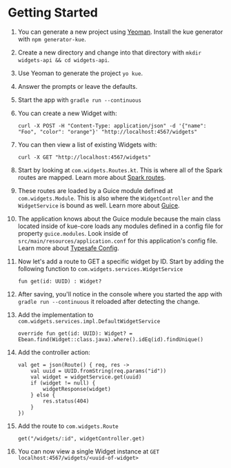 # Getting Started

1. You can generate a new project using [Yeoman](http://yeoman.io/). Install the kue generator with `npm generator-kue`.
2. Create a new directory and change into that directory with `mkdir widgets-api && cd widgets-api`.
3. Use Yeoman to generate the project `yo kue`.
4. Answer the prompts or leave the defaults.
5. Start the app with `gradle run --continuous`
6. You can create a new Widget with:
    
    ```
    curl -X POST -H "Content-Type: application/json" -d '{"name": "Foo", "color": "orange"}' "http://localhost:4567/widgets"
    ```
    
7. You can then view a list of existing Widgets with:
    ```
    curl -X GET "http://localhost:4567/widgets"
    ```
8. Start by looking at `com.widgets.Routes.kt`. This is where all of the Spark routes are mapped. Learn more about [Spark routes](http://sparkjava.com/documentation.html#routes).
9. These routes are loaded by a Guice module defined at `com.widgets.Module`. This is also where the `WidgetController` and the `WidgetService` is bound as well. Learn more about [Guice](https://github.com/google/guice/wiki/Motivation).
10. The application knows about the Guice module because the main class located inside of kue-core loads any modules defined in a config file for property `guice.modules`. Look inside of `src/main/resources/application.conf` for this application's config file. Learn more about [Typesafe Config](https://github.com/typesafehub/config).
11. Now let's add a route to GET a specific widget by ID. Start by adding the following function to `com.widgets.services.WidgetService`
    ```
    fun get(id: UUID) : Widget?
    ```
12. After saving, you'll notice in the console where you started the app with `gradle run --continuous` it reloaded after detecting the change.
13. Add the implementation to `com.widgets.services.impl.DefaultWidgetService`
    ```
    override fun get(id: UUID): Widget? = Ebean.find(Widget::class.java).where().idEq(id).findUnique()
    ```
14. Add the controller action:
    ```
    val get = json(Route() { req, res ->
        val uuid = UUID.fromString(req.params("id"))
        val widget = widgetService.get(uuid)
        if (widget != null) {
            widgetResponse(widget)
        } else {
            res.status(404)
        }
    })
    ```
15. Add the route to `com.widgets.Route`
    ```
    get("/widgets/:id", widgetController.get)
    ```
16. You can now view a single Widget instance at `GET localhost:4567/widgets/<uuid-of-widget>`
